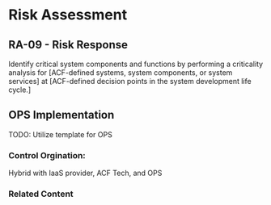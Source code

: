 # Risk Assessment
## RA-09 - Risk Response

Identify critical system components and functions by performing a criticality analysis for [ACF-defined systems, system components, or system services] at [ACF-defined decision points in the system development life cycle.]

## OPS Implementation

TODO: Utilize template for OPS

### Control Orgination:

Hybrid with IaaS provider, ACF Tech, and OPS

### Related Content
